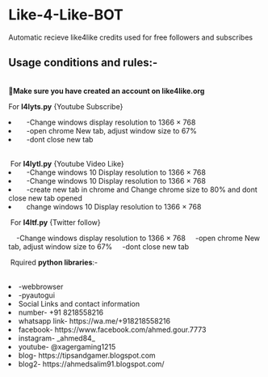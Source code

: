 # Like-4-Like-BOT
Automatic recieve like4like credits used for free followers and subscribes
<h2>Usage conditions and rules:-</h2>
<br>
<b>Make sure you have created an account on like4like.org</b>
<br>
 <p>For <b>l4lyts.py</b> {Youtube Subscribe}</li>
<li>&nbsp;&nbsp;&nbsp;&nbsp;-Change windows display resolution to 1366 × 768</li>
<li>&nbsp;&nbsp;&nbsp;&nbsp;-open chrome New tab, adjust window size to 67%</li>
<li>&nbsp;&nbsp;&nbsp;&nbsp;-dont close new tab </li>
    </p>
    <br>
&nbsp;For <b>l4lytl.py</b> {Youtube Video Like}
<li>&nbsp;&nbsp;&nbsp;&nbsp;-Change windows 10 Display resolution to 1366 × 768 
<li>&nbsp;&nbsp;&nbsp;&nbsp;-Change windows 10 Display resolution to 1366 × 768 
<li>&nbsp;&nbsp;&nbsp;&nbsp;-create new tab in chrome and Change chrome size to 80% and dont close new tab opened
<li>&nbsp;&nbsp;&nbsp;&nbsp;change windows 10 Display resolution to 1366 × 768 </li>
<p>&nbsp;For <b>l4ltf.py</b>  {Twitter follow}</p>
&nbsp;&nbsp;&nbsp;&nbsp;-Change windows display resolution to 1366 × 768
&nbsp;&nbsp;&nbsp;&nbsp;-open chrome New tab, adjust window size to 67%
&nbsp;&nbsp;&nbsp;&nbsp;-dont close new tab
    
<p>&nbsp;Rquired <b>python libraries</b>:-</p>
<br>
<li>-webbrowser</li>
<li>-pyautogui</li>

<li>Social Links and contact information</li>
<li>number- +91 8218558216</li>
<li>whatsapp link- https://wa.me/+918218558216</li>
<li>facebook- https://www.facebook.com/ahmed.gour.7773</li>
<li>instagram- _ahmed84_</li>
<li>youtube- @xagergaming1215</li>
<li>blog- https://tipsandgamer.blogspot.com</li>
<li>blog2- https://ahmedsalim91.blogspot.com/</li>
